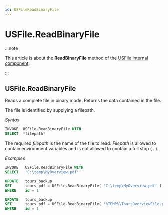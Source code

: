```yaml
---
id: USFileReadBinaryFile
---
```


# USFile.ReadBinaryFile




:::note

This article is about the **ReadBinaryFile** method of the [USFile internal component](/Extensions/USFile_internal_component).

:::

## **USFile.ReadBinaryFile**

Reads a complete file in binary mode. Returns the data contained in the file.

The file is identified by supplying a filepath.

*Syntax*

```sql
INVOKE  USFile.ReadBinaryFile WITH
SELECT  *filepath*
```

The required *filepath* is the name of the file to read. *Filepath* is allowed to contain environment variables and is not allowed to contain a full stop ( . ).

*Examples*

```sql
INVOKE   USFile.ReadBinaryFile WITH
SELECT   'C:\temp\MyOverview.pdf'
```

```sql
UPDATE   tours_backup
SET      tours_pdf = USFile.ReadBinaryFile( 'C:\temp\MyOverview.pdf' )
WHERE    id = 1
```

```sql
UPDATE   tours_backup
SET      tours_pdf = USFile.ReadBinaryFile( '%TEMP%\ToursOverviewFile.pdf' )
WHERE    id = 1
```

 